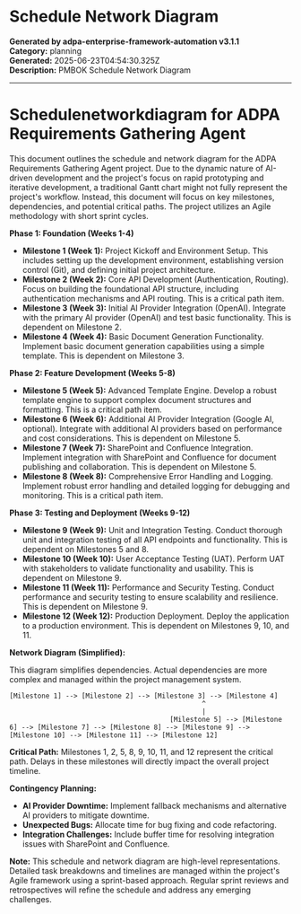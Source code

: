 # Schedule Network Diagram

**Generated by adpa-enterprise-framework-automation v3.1.1**  
**Category:** planning  
**Generated:** 2025-06-23T04:54:30.325Z  
**Description:** PMBOK Schedule Network Diagram

---

# Schedulenetworkdiagram for ADPA Requirements Gathering Agent

This document outlines the schedule and network diagram for the ADPA Requirements Gathering Agent project.  Due to the dynamic nature of AI-driven development and the project's focus on rapid prototyping and iterative development, a traditional Gantt chart might not fully represent the project's workflow.  Instead, this document will focus on key milestones, dependencies, and potential critical paths.  The project utilizes an Agile methodology with short sprint cycles.

**Phase 1:  Foundation (Weeks 1-4)**

* **Milestone 1 (Week 1):** Project Kickoff and Environment Setup.  This includes setting up the development environment, establishing version control (Git), and defining initial project architecture.
* **Milestone 2 (Week 2):** Core API Development (Authentication, Routing).  Focus on building the foundational API structure, including authentication mechanisms and API routing.  This is a critical path item.
* **Milestone 3 (Week 3):** Initial AI Provider Integration (OpenAI).  Integrate with the primary AI provider (OpenAI) and test basic functionality. This is dependent on Milestone 2.
* **Milestone 4 (Week 4):** Basic Document Generation Functionality. Implement basic document generation capabilities using a simple template. This is dependent on Milestone 3.

**Phase 2: Feature Development (Weeks 5-8)**

* **Milestone 5 (Week 5):**  Advanced Template Engine.  Develop a robust template engine to support complex document structures and formatting.  This is a critical path item.
* **Milestone 6 (Week 6):**  Additional AI Provider Integration (Google AI, optional). Integrate with additional AI providers based on performance and cost considerations.  This is dependent on Milestone 5.
* **Milestone 7 (Week 7):**  SharePoint and Confluence Integration. Implement integration with SharePoint and Confluence for document publishing and collaboration. This is dependent on Milestone 5.
* **Milestone 8 (Week 8):**  Comprehensive Error Handling and Logging.  Implement robust error handling and detailed logging for debugging and monitoring. This is a critical path item.

**Phase 3: Testing and Deployment (Weeks 9-12)**

* **Milestone 9 (Week 9):**  Unit and Integration Testing.  Conduct thorough unit and integration testing of all API endpoints and functionality.  This is dependent on Milestones 5 and 8.
* **Milestone 10 (Week 10):**  User Acceptance Testing (UAT).  Perform UAT with stakeholders to validate functionality and usability. This is dependent on Milestone 9.
* **Milestone 11 (Week 11):**  Performance and Security Testing.  Conduct performance and security testing to ensure scalability and resilience. This is dependent on Milestone 9.
* **Milestone 12 (Week 12):**  Production Deployment. Deploy the application to a production environment. This is dependent on Milestones 9, 10, and 11.

**Network Diagram (Simplified):**

This diagram simplifies dependencies.  Actual dependencies are more complex and managed within the project management system.

```
[Milestone 1] --> [Milestone 2] --> [Milestone 3] --> [Milestone 4]
                                                ^
                                                |
                                        [Milestone 5] --> [Milestone 6] --> [Milestone 7] --> [Milestone 8] --> [Milestone 9] --> [Milestone 10] --> [Milestone 11] --> [Milestone 12]
```

**Critical Path:** Milestones 1, 2, 5, 8, 9, 10, 11, and 12 represent the critical path. Delays in these milestones will directly impact the overall project timeline.

**Contingency Planning:**

* **AI Provider Downtime:**  Implement fallback mechanisms and alternative AI providers to mitigate downtime.
* **Unexpected Bugs:** Allocate time for bug fixing and code refactoring.
* **Integration Challenges:**  Include buffer time for resolving integration issues with SharePoint and Confluence.


**Note:** This schedule and network diagram are high-level representations.  Detailed task breakdowns and timelines are managed within the project's Agile framework using a sprint-based approach.  Regular sprint reviews and retrospectives will refine the schedule and address any emerging challenges.
